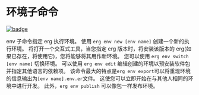 # 环境子命令

[![badge](https://img.shields.io/endpoint.svg?url=https%3A%2F%2Fgezf7g7pd5.execute-api.ap-northeast-1.amazonaws.com%2Fdefault%2Fsource_up_to_date%3Fowner%3Derg-lang%26repos%3Derg%26ref%3Dmain%26path%3Ddoc/EN/tools/env.md%26commit_hash%3Dd15cbbf7b33df0f78a575cff9679d84c36ea3ab1)](https://gezf7g7pd5.execute-api.ap-northeast-1.amazonaws.com/default/source_up_to_date?owner=erg-lang&repos=erg&ref=main&path=doc/EN/tools/env.md&commit_hash=d15cbbf7b33df0f78a575cff9679d84c36ea3ab1)

env 子命令指定 erg 执行环境。
使用 `erg env new [env name]` 创建一个新的执行环境。 将打开一个交互式工具，当您指定 erg 版本时，将安装该版本的 erg(如果已存在，将使用它)，您将能够将其用作新环境。
您可以使用 `erg env switch [env name]` 切换环境。
可以使用 `erg env edit` 编辑创建的环境以预安装软件包并指定其他语言的依赖项。
该命令最大的特点是`erg env export`可以将重现环境的信息输出为`[env name].env.er`文件。 这使您可以立即开始在与其他人相同的环境中进行开发。 此外，`erg env publish` 可以像包一样发布环境。